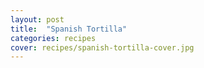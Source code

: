 ```yaml
---
layout: post
title:  "Spanish Tortilla"
categories: recipes
cover: recipes/spanish-tortilla-cover.jpg
---
```

